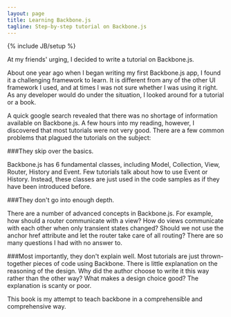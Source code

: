```yaml
---
layout: page
title: Learning Backbone.js
tagline: Step-by-step tutorial on Backbone.js
---
```

{% include JB/setup %}

At my friends' urging, I decided to write a tutorial on Backbone.js.

About one year ago when I began writing my first Backbone.js app, I found it a challenging framework to learn. It is different from any of the other UI framework I used, and at times I was not sure whether I was using it right. As any developer would do under the situation, I looked around for a tutorial or a book.

A quick google search revealed that there was no shortage of information available on Backbone.js. A few hours into my reading, however, I discovered that most tutorials were not very good.  There are a few common problems that plagued the tutorials on the subject:

###They skip over the basics.

Backbone.js has 6 fundamental classes, including Model, Collection, View, Router, History and Event. Few tutorials talk about how to use Event or History. Instead, these classes are just used in the code samples as if they have been introduced before. 

###They don't go into enough depth.

There are a number of advanced concepts in Backbone.js. For example, how should a router communicate with a view? How do views communicate with each other when only transient states changed? Should we not use the anchor href attribute and let the router take care of all routing? There are so many questions I had with no answer to.

###Most importantly, they don't explain well.
Most tutorials are just thrown-together pieces of code using Backbone. There is little explanation on the reasoning of the design. Why did the author choose to write it this way rather than the other way? What makes a design choice good? The explanation is scanty or poor.

This book is my attempt to teach backbone in a comprehensible and comprehensive way.